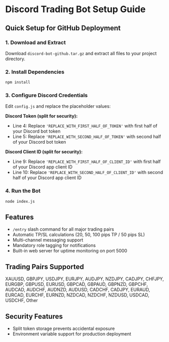 # Discord Trading Bot Setup Guide

## Quick Setup for GitHub Deployment

### 1. Download and Extract
Download `discord-bot-github.tar.gz` and extract all files to your project directory.

### 2. Install Dependencies
```bash
npm install
```

### 3. Configure Discord Credentials
Edit `config.js` and replace the placeholder values:

**Discord Token (split for security):**
- Line 4: Replace `'REPLACE_WITH_FIRST_HALF_OF_TOKEN'` with first half of your Discord bot token
- Line 5: Replace `'REPLACE_WITH_SECOND_HALF_OF_TOKEN'` with second half of your Discord bot token

**Discord Client ID (split for security):**
- Line 9: Replace `'REPLACE_WITH_FIRST_HALF_OF_CLIENT_ID'` with first half of your Discord app client ID
- Line 10: Replace `'REPLACE_WITH_SECOND_HALF_OF_CLIENT_ID'` with second half of your Discord app client ID

### 4. Run the Bot
```bash
node index.js
```

## Features
- `/entry` slash command for all major trading pairs
- Automatic TP/SL calculations (20, 50, 100 pips TP / 50 pips SL)
- Multi-channel messaging support
- Mandatory role tagging for notifications
- Built-in web server for uptime monitoring on port 5000

## Trading Pairs Supported
XAUUSD, GBPJPY, USDJPY, EURJPY, AUDJPY, NZDJPY, CADJPY, CHFJPY, EURGBP, GBPUSD, EURUSD, GBPCAD, GBPAUD, GBPNZD, GBPCHF, AUDCAD, AUDCHF, AUDNZD, AUDUSD, CADCHF, CADJPY, EURAUD, EURCAD, EURCHF, EURNZD, NZDCAD, NZDCHF, NZDUSD, USDCAD, USDCHF, Other

## Security Features
- Split token storage prevents accidental exposure
- Environment variable support for production deployment